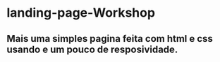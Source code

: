 # landing-page-Workshop
## Mais uma simples pagina feita com html e css usando e um pouco de resposividade.
